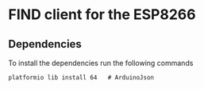 # FIND client for the ESP8266

## Dependencies
To install the dependencies run the following commands
```
platformio lib install 64   # ArduinoJson
```
